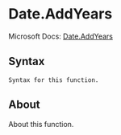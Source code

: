 ---
---

# Date.AddYears

Microsoft Docs: [Date.AddYears](https://docs.microsoft.com/en-us/powerquery-m/date-addyears)

## Syntax

```powerquery-m
Syntax for this function.
```

## About

About this function.

